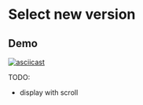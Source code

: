 # Select new version


## Demo

[![asciicast](https://asciinema.org/a/YY6nG19UDLjZYvQp2SQWXbwx4.svg)](https://asciinema.org/a/YY6nG19UDLjZYvQp2SQWXbwx4)

TODO:
- display with scroll
